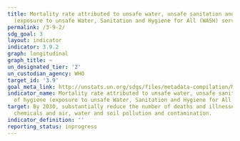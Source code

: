 ```yaml
---
title: Mortality rate attributed to unsafe water, unsafe sanitation and lack of hygiene
  (exposure to unsafe Water, Sanitation and Hygiene for All (WASH) services)
permalink: /3-9-2/
sdg_goal: 3
layout: indicator
indicator: 3.9.2
graph: longitudinal
graph_title: ~
un_designated_tier: '2'
un_custodian_agency: WHO
target_id: '3.9'
goal_meta_link: http://unstats.un.org/sdgs/files/metadata-compilation/Metadata-Goal-3.pdf
indicator_name: Mortality rate attributed to unsafe water, unsafe sanitation and lack
  of hygiene (exposure to unsafe Water, Sanitation and Hygiene for All (WASH) services)
target: By 2030, substantially reduce the number of deaths and illnesses from hazardous
  chemicals and air, water and soil pollution and contamination.
indicator_definition: ''
reporting_status: inprogress
---
```

